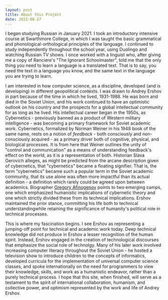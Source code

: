 ```yaml
---
layout: post
title: About this Project
date: 2021-08-27
---
```


I began studying Russian in January 2021. I took an introductory intensive course at Swarthmore College, in which I was taught the basic grammatical and phonological-orthological principles of the language. I continued to study independently throughout the school year, using Duolingo and watching Russian TV shows. I once worked with a linguist who, after giving me a copy of Ranciere's "The Ignorant Schoolmaster", told me that the only thing you need to learn a language is a translated text. That is to say, you need the text in a language you know, and the same text in the language you are trying to learn. 

I am interested in how computer science, as a discipline, developed (and is developing) in different geopolitical contexts. I was drawn to Andrey Ershov in part because of the time in which he lived, 1931-1988. He was born and died in the Soviet Union, and his work continued to have an optimistic outlook on his country and the prospects for a global intellectual community for as long as he lived. His intellectual career began in the 1950s, as Cybernetics - previously banned as a product of Western military intelligence - was becoming a primary framework for Soviet academic work. Cybernetics, formalized by Norman Weiner in his 1948 book of the same name, rests on a notion of *feedback* - both consciously and non-consciously acquired - as a primary driver both of cognitive, physical, and biological processes. It is from here that Weiner outlines the unity of "control and communication" as a means of understanding feedback's effect on the world, as it is a representation of both. Historian Slava Gerovich alleges, as might be predicted from the arcane description given of cybernetics, that "cybernetics" became a floating signifier. That is, the term "cybernetics" became such a popular term in the Soviet academic community, that its use alone was often more impactful than its actual definition - a definition which rarely could be agreed upon between academics. Biographer [Gregory Afinogenov](https://www.thefreelibrary.com/Andrei+Ershov+and+the+Soviet+information+age-a0341687618) points to two emerging camps, one which emphasized humanistic implications of cybernetic theory and one which strictly divided these from its technical implications. Ershov maintained the prior stance, committing his life both to technical understandingwhile retaining the significance of humanity's political role in technical processes.

This is where my fascination begins. I see Ershov as representing a jumping-off point for technical and academic work today. Deep technical knowledge did not produce in Ershov a lesser recognition of the human spirit. Instead, Ershov engaged in the creation of technological discourses that emphasize the social role of technolgy. Many of his later work involved increasing computer literacy throughout the Soviet Union - he hosted a television show to introduce children to the concepts of informatics, developed curricula for the implementation of universal computer science classes, and spoke internationally on the need for programmers to view their knowledge, skills, and work as a humanistic endeavor, rather than a purely technical process. I hope that this site, when finished, will serve as a testament to the spirit of international collaboration, humanism, and collective power, and optimism represented by the work and life of Andrey Ershov.
